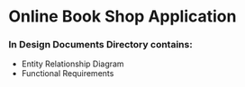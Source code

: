 # Online Book Shop Application 

### In Design Documents Directory contains:
* Entity Relationship Diagram 
* Functional Requirements
